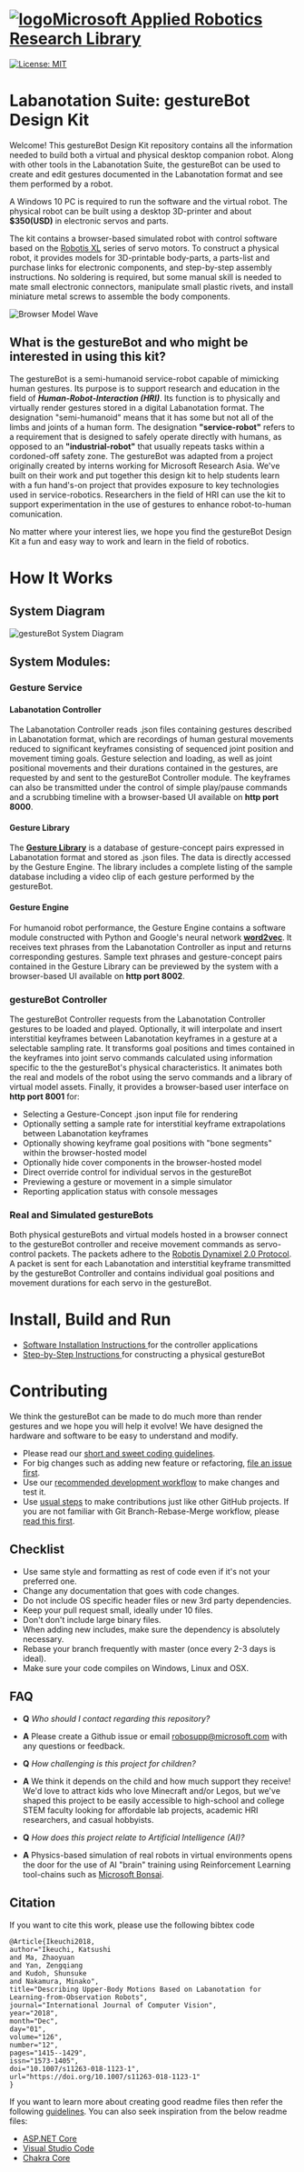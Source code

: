 # [![logo](/docs_images/MARR_logo.png)Microsoft Applied Robotics Research Library](https://github.com/microsoft/AppliedRoboticsResearchLibrary)
[![License: MIT](https://img.shields.io/badge/License-MIT-yellow.svg)](https://opensource.org/licenses/MIT)  

# Labanotation Suite: gestureBot Design Kit
Welcome! This gestureBot Design Kit repository  contains all the information needed to build both a virtual and physical desktop companion robot. Along with other tools in the Labanotation Suite, the gestureBot can be used to create and edit gestures documented in the Labanotation format and see them performed by a robot.  

A Windows 10 PC is required to run the software and the virtual robot. The physical robot can be built using a desktop 3D-printer and about **$350(USD)** in electronic servos and parts.

The kit contains a browser-based simulated robot with control software based on the [Robotis XL](https://www.robotis.us/dynamixel-xl-320/) series of servo motors. To construct a physical robot, it provides models for 3D-printable body-parts, a parts-list and purchase links for electronic components, and step-by-step assembly instructions. No soldering is required, but some manual skill is needed to mate small electronic connectors, manipulate small plastic rivets, and install miniature metal screws to assemble the body components.

![Browser Model Wave](/docs_images/gB_BrowserModel_Wave.png)

## What is the gestureBot and who might be interested in using this kit?
The gestureBot is a semi-humanoid service-robot capable of mimicking human gestures. Its purpose is to support research and education in the field of ***Human-Robot-Interaction (HRI)***. Its function is to physically and virtually render gestures stored in a digital Labanotation format. The designation "semi-humanoid" means that it has some but not all of the limbs and joints of a human form. The designation **"service-robot"** refers to a requirement that is designed to safely operate directly with humans, as opposed to an **"industrial-robot"** that usually repeats tasks within a cordoned-off safety zone. The gestureBot was adapted from a project originally created by interns working for Microsoft Research Asia. We've built on their work and put together this design kit to help students learn with a fun hand's-on project that provides exposure to key technologies used in service-robotics. Researchers in the field of HRI can use the kit to support experimentation in the use of gestures to enhance robot-to-human comunication.

No matter where your interest lies, we hope you find the gestureBot Design Kit a fun and easy way to work and learn in the field of robotics.

# How It Works
## System Diagram
![gestureBot System Diagram](/docs_images/gB_RobotGestureSystem_Diagram.png)

## System Modules:

### **Gesture Service**

#### **Labanotation Controller**
The Labanotation Controller reads .json files containing gestures described in Labanotation format, which are recordings of human gestural movements reduced to significant keyframes consisting of sequenced joint position and movement timing goals. Gesture selection and loading, as well as joint positional movements and their durations contained in the gestures, are requested by and sent to the gestureBot Controller module. The keyframes can also be transmitted under the control of simple play/pause commands and a scrubbing timeline with a browser-based UI available on **http port 8000**.

#### **Gesture Library**
The [**Gesture Library**](/src/Labanotation/README.md) is a database of gesture-concept pairs expressed in Labanotation format and stored as .json files. The data is directly accessed by the Gesture Engine.  The library includes a complete listing of the sample database including a video clip of each gesture performed by the gestureBot.

#### **Gesture Engine**
For humanoid robot performance, the Gesture Engine contains a software module constructed with Python and Google's neural network [**word2vec**](https://code.google.com/archive/p/word2vec/#!). It receives text phrases from the Labanotation Controller as input and returns corresponding gestures. Sample text phrases and gesture-concept pairs contained in the Gesture Library can be previewed by the system with a browser-based UI available on **http port 8002**.

### **gestureBot Controller**
The gestureBot Controller requests from the Labanotation Controller gestures to be loaded and played. Optionally, it will interpolate and insert interstitial keyframes between Labanotation keyframes in a gesture at a selectable sampling rate. It transforms goal positions and times contained in the keyframes into joint servo commands calculated using information specific to the the gestureBot's physical characteristics. It animates both the real and models of the robot using the servo commands and a library of virtual model assets. Finally, it provides a browser-based user interface on **http port 8001** for:
*   Selecting a Gesture-Concept .json input file for rendering
*   Optionally setting a sample rate for interstitial keyframe extrapolations between Labanotation keyframes
*   Optionally showing keyframe goal positions with "bone segments" within the browser-hosted model
*   Optionally hide cover components in the browser-hosted model
*   Direct override control for individual servos in the gestureBot
*   Previewing a gesture or movement in a simple simulator
*   Reporting application status with console messages

### **Real and Simulated gestureBots**
Both physical gestureBots and virtual models hosted in a browser connect to the gestureBot controller and receive movement commands as servo-control packets. The packets adhere to the [Robotis Dynamixel 2.0 Protocol](https://emanual.robotis.com/docs/en/dxl/x/xl320/). A packet is sent for each Labanotation and interstitial keyframe transmitted by the gestureBot Controller and contains individual goal positions and movement durations for each servo in the gestureBot.

# Install, Build and Run
- [Software Installation Instructions ](/src/Samples/gestureService_w2v/README.md) for the controller applications
- [Step-by-Step Instructions ](/hardware/README.md) for constructing a physical gestureBot

# Contributing
We think the gestureBot can be made to do much more than render gestures and we hope you will help it evolve! We have designed the hardware and software to be easy to understand and modify.
- Please read our [short and sweet coding guidelines](coding_guidelines.md).
- For big changes such as adding new feature or refactoring, [file an issue first](https://github.com/Microsoft/gestureBot_DesignKit/issues).
- Use our [recommended development workflow](dev_workflow.md) to make changes and test it.
- Use [usual steps](https://akrabat.com/the-beginners-guide-to-contributing-to-a-github-project/) to make contributions just like other GitHub projects. If you are not familiar with Git Branch-Rebase-Merge workflow, please [read this first](http://shitalshah.com/p/git-workflow-branch-rebase-squash-merge/).

## Checklist
- Use same style and formatting as rest of code even if it's not your preferred one.
- Change any documentation that goes with code changes.
- Do not include OS specific header files or new 3rd party dependencies.
- Keep your pull request small, ideally under 10 files.
- Don't don't include large binary files.
- When adding new includes, make sure the dependency is absolutely necessary.
- Rebase your branch frequently with master (once every 2-3 days is ideal).
- Make sure your code compiles on Windows, Linux and OSX.

## FAQ

*   **Q** *Who should I contact regarding this repository?*

*   **A** Please create a Github issue or email [robosupp@microsoft.com](mailto:robosupp@microsoft.com) with any questions or feedback.

*   **Q** *How challenging is this project for children?*

*   **A** We think it depends on the child and how much support they receive!  We'd love to attract kids who love Minecraft and/or Legos, but we've shaped this project to be easily accessible to high-school and college STEM faculty looking for affordable lab projects, academic HRI researchers, and casual hobbyists.

*   **Q** *How does this project relate to Artificial Intelligence (AI)?*

*   **A** Physics-based simulation of real robots in virtual environments opens the door for the use of AI "brain" training using Reinforcement Learning tool-chains such as [Microsoft Bonsai](https://bons.ai).

## Citation

If you want to cite this work, please use the following bibtex code

```
@Article{Ikeuchi2018,
author="Ikeuchi, Katsushi
and Ma, Zhaoyuan
and Yan, Zengqiang
and Kudoh, Shunsuke
and Nakamura, Minako",
title="Describing Upper-Body Motions Based on Labanotation for Learning-from-Observation Robots",
journal="International Journal of Computer Vision",
year="2018",
month="Dec",
day="01",
volume="126",
number="12",
pages="1415--1429",
issn="1573-1405",
doi="10.1007/s11263-018-1123-1",
url="https://doi.org/10.1007/s11263-018-1123-1"
}
```

If you want to learn more about creating good readme files then refer the following [guidelines](https://docs.microsoft.com/en-us/azure/devops/repos/git/create-a-readme?view=azure-devops). You can also seek inspiration from the below readme files:
- [ASP.NET Core](https://github.com/aspnet/Home)
- [Visual Studio Code](https://github.com/Microsoft/vscode)
- [Chakra Core](https://github.com/Microsoft/ChakraCore)
